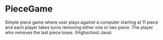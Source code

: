 # PieceGame
Simple piece game where user plays against a computer starting at 11 piece and each player takes turns removing either one or two piece. The player who removes the last piece loses. (Highschool Java)
